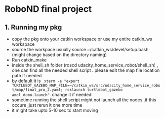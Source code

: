 # RoboND final project


## 1. Running my pkg

* copy the pkg onto your catkin workspace or use my entire catkin_ws workspace
* source the workpace usually source ~/catkin_ws/devel/setup.bash (might change based on the directory naming)
* Run catkin_make 
* inside the shell_sh folder (roscd udacity_home_service_robot/shell_sh) , one can find all the needed shell script . please edit the map file location path if needed 
* by default it is ``` xterm -e "export TURTLEBOT_GAZEBO_MAP_FILE=~/catkin_ws/src/udacity_home_service_robot/map/final_pro_2.yaml; roslaunch turtlebot_gazebo amcl_demo.launch"```. change it if needed 
* sometime running the shell script might not launch all the nodes .if this occure ,just rerun it one more time 
* it might take upto 5-10 sec to start moving
